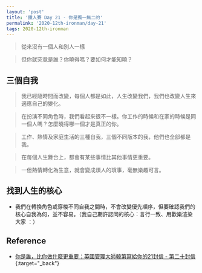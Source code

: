```yaml
---
layout: 'post'
title: '鐵人賽 Day 21 - 你是獨一無二的'
permalink: '2020-12th-ironman/day-21'
tags: 2020-12th-ironman 
---
```


> 從來沒有一個人和別人一樣

> 但你就究竟是誰？你曉得嗎？要如何才能知曉？

## 三個自我

> 我已經隨時間而改變，每個人都是如此，人生改變我們，我們也改變人生來適應自己的變化。

> 在扮演不同角色時，我們看起來很不一樣。你工作的時候和在家的時候是同一個人嗎？怎麼曉得哪一個才是真正的你。

> 工作、熱情及家庭生活的三種自我，三個不同版本的我，他們也全部都是我。

> 在每個人生舞台上，都會有某些事情比其他事情更重要。

> 一但熱情轉化為生意，就會變成煩人的瑣事，毫無樂趣可言。

## 找到人生的核心

- 我們在轉換角色或穿梭不同自我之間時，不會改變優先順序，但要確認我們的核心自我為何，並不容易。（我自己期許認同的核心：言行一致、用歡樂渲染大家 ：）



## Reference 

- [你是誰，比你做什麼更重要：英國管理大師韓第寫給你的21封信 - 第二十封信](https://www.books.com.tw/products/0010862692){:target="_back"}